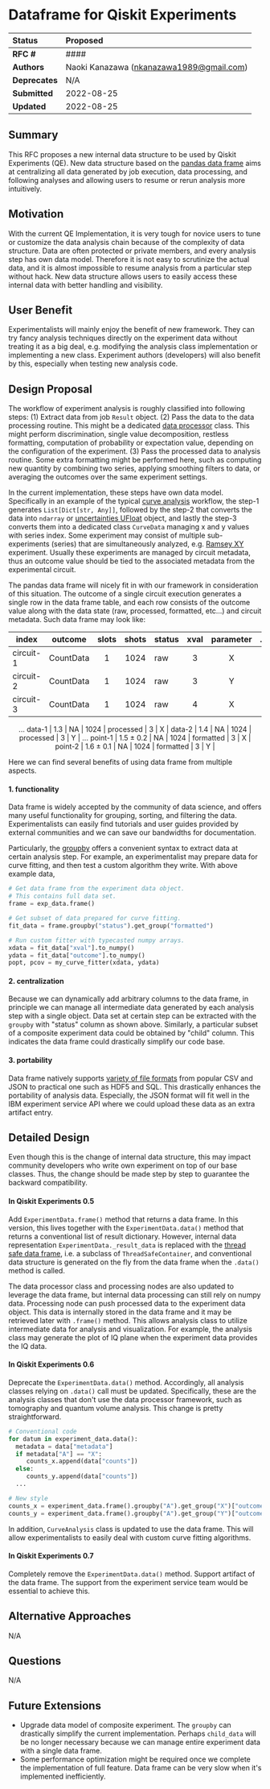 # Dataframe for Qiskit Experiments

| **Status**        | **Proposed** |
|:------------------|:---------------------------------------------|
| **RFC #**         | ####                                         |
| **Authors**       | Naoki Kanazawa (nkanazawa1989@gmail.com)     |
| **Deprecates**    | N/A                 |
| **Submitted**     | 2022-08-25                                   |
| **Updated**       | 2022-08-25                                   |


## Summary
This RFC proposes a new internal data structure to be used by Qiskit Experiments (QE).
New data structure based on the [pandas data frame](https://pandas.pydata.org/docs/reference/api/pandas.DataFrame.html) aims at centralizing all data generated by job execution, data processing, and following analyses and allowing users to resume or rerun analysis more intuitively.


## Motivation
With the current QE Implementation, it is very tough for novice users to tune or customize the data analysis chain because of the complexity of data structure. Data are often protected or private members, and every analysis step has own data model. Therefore it is not easy to scrutinize the actual data, and it is almost impossible to resume analysis from a particular step without hack. New data structure allows users to easily access these internal data with better handling and visibility.

## User Benefit
Experimentalists will mainly enjoy the benefit of new framework. They can try fancy analysis techniques directly on the experiment data without treating it as a big deal, e.g. modifying the analysis class implementation or implementing a new class. Experiment authors (developers) will also benefit by this, especially when testing new analysis code.

## Design Proposal
The workflow of experiment analysis is roughly classified into following steps: (1) Extract data from job `Result` object. (2) Pass the data to the data processing routine. This might be a dedicated [data processor](https://qiskit.org/documentation/experiments/stubs/qiskit_experiments.data_processing.DataProcessor.html) class. This might perform discrimination, single value decomposition, restless formatting, computation of probability or expectation value, depending on the configuration of the experiment. (3) Pass the processed data to analysis routine. Some extra formatting might be performed here, such as computing new quantity by combining two series, applying smoothing filters to data, or averaging the outcomes over the same experiment settings.

In the current implementation, these steps have own data model. Specifically in an example of the typical [curve analysis](https://qiskit.org/documentation/experiments/apidocs/curve_analysis.html) workflow, the step-1 generates `List[Dict[str, Any]]`, followed by the step-2 that converts the data into `ndarray` or [uncertainties UFloat](https://pythonhosted.org/uncertainties/) object, and lastly the step-3 converts them into a dedicated class `CurveData` managing x and y values with series index. Some experiment may consist of multiple sub-experiments (series) that are simultaneously analyzed, e.g. [Ramsey XY](https://qiskit.org/documentation/experiments/stubs/qiskit_experiments.library.characterization.RamseyXY.html) experiment. Usually these experiments are managed by circuit metadata, thus an outcome value should be tied to the associated metadata from the experimental circuit.

The pandas data frame will nicely fit in with our framework in consideration of this situation. The outcome of a single circuit execution generates a single row in the data frame table, and each row consists of the outcome value along with the data state (raw, processed, formatted, etc...) and circuit metadata. Such data frame may look like:

<center>

index     | outcome   | slots | shots | status    | xval | parameter | ...
----------|:---------:|:-----:|:-----:|-----------|:----:|:---------:|----
circuit-1 | CountData | 1     | 1024  | raw       | 3    | X         |
circuit-2 | CountData | 1     | 1024  | raw       | 3    | Y         |
circuit-3 | CountData | 1     | 1024  | raw       | 4    | X         |
...
data-1    | 1.3       | NA    | 1024  | processed | 3    | X         |
data-2    | 1.4       | NA    | 1024  | processed | 3    | Y         |
...
point-1   | 1.5 ± 0.2 | NA    | 1024  | formatted | 3    | X         |
point-2   | 1.6 ± 0.1 | NA    | 1024  | formatted | 3    | Y         |

</center>

Here we can find several benefits of using data frame from multiple aspects.

#### 1. functionality

Data frame is widely accepted by the community of data science, and offers many useful functionality for grouping, sorting, and filtering the data. Experimentalists can easily find tutorials and user guides provided by external communities and we can save our bandwidths for documentation.

Particularly, the [groupby](https://pandas.pydata.org/docs/reference/api/pandas.core.groupby.GroupBy.get_group.html) offers a convenient syntax to extract data at certain analysis step. For example, an experimentalist may prepare data for curve fitting, and then test a custom algorithm they write. With above example data,

```python
# Get data frame from the experiment data object.
# This contains full data set.
frame = exp_data.frame()

# Get subset of data prepared for curve fitting.
fit_data = frame.groupby("status").get_group("formatted")

# Run custom fitter with typecasted numpy arrays.
xdata = fit_data["xval"].to_numpy()
ydata = fit_data["outcome"].to_numpy()
popt, pcov = my_curve_fitter(xdata, ydata)
```

#### 2. centralization

Because we can dynamically add arbitrary columns to the data frame, in principle we can manage all intermediate data generated by each analysis step with a single object. Data set at certain step can be extracted with the `groupby` with "status" column as shown above. Similarly, a particular subset of a composite experiment data could be obtained by "child" column. This indicates the data frame could drastically simplify our code base.

#### 3. portability

Data frame natively supports [variety of file formats](https://pandas.pydata.org/docs/reference/io.html) from popular CSV and JSON to practical one such as HDF5 and SQL. This drastically enhances the portability of analysis data. Especially, the JSON format will fit well in the IBM experiment service API where we could upload these data as an extra artifact entry.


## Detailed Design

Even though this is the change of internal data structure, this may impact community developers who write own experiment on top of our base classes. Thus, the change should be made step by step to guarantee the backward compatibility.

#### In Qiskit Experiments 0.5

Add `ExperimentData.frame()` method that returns a data frame. In this version, this lives together with the  `ExperimentData.data()` method that returns a conventional list of result dictionary. However, internal data representation `ExperimentData._result_data` is replaced with the [thread safe data frame](https://stackoverflow.com/questions/13592618/python-pandas-dataframe-thread-safe), i.e. a subclass of `ThreadSafeContainer`, and conventional data structure is generated on the fly from the data frame when the `.data()` method is called.

The data processor class and processing nodes are also updated to leverage the data frame, but internal data processing can still rely on numpy data. Processing node can push processed data to the experiment data object. This data is internally stored in the data frame and it may be retrieved later with `.frame()` method. This allows analysis class to utilize intermediate data for analysis and visualization. For example, the analysis class may generate the plot of IQ plane when the experiment data provides the IQ data.

#### In Qiskit Experiments 0.6

Deprecate the `ExperimentData.data()` method. Accordingly, all analysis classes relying on `.data()` call must be updated. Specifically, these are the analysis classes that don't use the data processor framework, such as tomography and quantum volume analysis. This change is pretty straightforward.

```python
# Conventional code
for datum in experiment_data.data():
  metadata = data["metadata"]
  if metadata["A"] == "X":
     counts_x.append(data["counts"])
  else:
     counts_y.append(data["counts"])
  ...

# New style
counts_x = experiment_data.frame().groupby("A").get_group("X")["outcome"]
counts_y = experiment_data.frame().groupby("A").get_group("Y")["outcome"]
```

In addition, `CurveAnalysis` class is updated to use the data frame. This will allow experimentalists to easily deal with custom curve fitting algorithms.

#### In Qiskit Experiments 0.7

Completely remove the `ExperimentData.data()` method. Support artifact of the data frame. The support from the experiment service team would be essential to achieve this.


## Alternative Approaches
N/A

## Questions
N/A

## Future Extensions
- Upgrade data model of composite experiment. The `groupby` can drastically simplify the current implementation. Perhaps `child_data` will be no longer necessary because we can manage entire experiment data with a single data frame.
- Some performance optimization might be required once we complete the implementation of full feature. Data frame can be very slow when it's implemented inefficiently.
